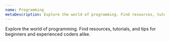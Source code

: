 ```yaml
---
name: Programming
metaDescription: Explore the world of programming. Find resources, tutorials, and tips for beginners and experienced coders alike.
---
```

Explore the world of programming. Find resources, tutorials, and tips for beginners and experienced coders alike.

